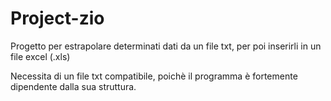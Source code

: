 # Project-zio
Progetto per estrapolare determinati dati da un file txt, per poi inserirli in un file excel (.xls)

Necessita di un file txt compatibile, poichè il programma è fortemente dipendente dalla sua struttura.
